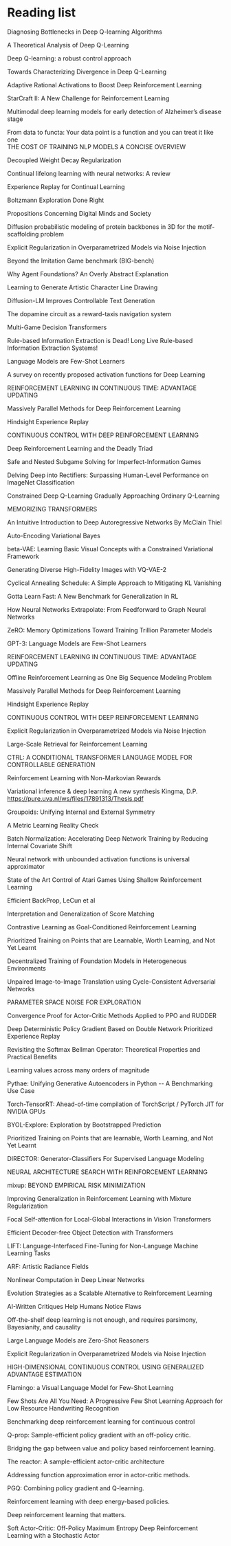 # Reading list

Diagnosing Bottlenecks in Deep Q-learning Algorithms

A Theoretical Analysis of Deep Q-Learning

Deep Q-learning: a robust control approach

Towards Characterizing Divergence in Deep Q-Learning

Adaptive Rational Activations to Boost Deep Reinforcement Learning

StarCraft II: A New Challenge for Reinforcement Learning

Multimodal deep learning models for early detection of Alzheimer’s disease stage

From data to functa: Your data point is a function and you can treat it like one          
THE COST OF TRAINING NLP MODELS A CONCISE OVERVIEW

Decoupled Weight Decay Regularization

Continual lifelong learning with neural networks: A review

Experience Replay for Continual Learning

Boltzmann Exploration Done Right

Propositions Concerning Digital Minds and Society

Diffusion probabilistic modeling of protein backbones in 3D for the motif-scaffolding problem

Explicit Regularization in Overparametrized Models via Noise Injection

Beyond the Imitation Game benchmark (BIG-bench)

Why Agent Foundations? An Overly Abstract Explanation

Learning to Generate Artistic Character Line Drawing

Diffusion-LM Improves Controllable Text Generation

The dopamine circuit as a reward-taxis navigation system

Multi-Game Decision Transformers

Rule-based Information Extraction is Dead!
Long Live Rule-based Information Extraction Systems!

Language Models are Few-Shot Learners

A survey on recently proposed activation functions for Deep Learning

REINFORCEMENT LEARNING IN CONTINUOUS TIME:
ADVANTAGE UPDATING

Massively Parallel Methods for Deep Reinforcement Learning

Hindsight Experience Replay

CONTINUOUS CONTROL WITH DEEP REINFORCEMENT LEARNING

Deep Reinforcement Learning and the Deadly Triad

Safe and Nested Subgame Solving for Imperfect-Information Games

Delving Deep into Rectifiers:
Surpassing Human-Level Performance on ImageNet Classification

Constrained Deep Q-Learning Gradually Approaching Ordinary Q-Learning

MEMORIZING TRANSFORMERS

An Intuitive Introduction to Deep Autoregressive Networks By McClain Thiel

Auto-Encoding Variational Bayes

beta-VAE: Learning Basic Visual Concepts with a Constrained Variational Framework

Generating Diverse High-Fidelity Images with VQ-VAE-2

Cyclical Annealing Schedule: A Simple Approach to Mitigating KL Vanishing

Gotta Learn Fast: A New Benchmark for Generalization in RL

How Neural Networks Extrapolate: From Feedforward to Graph Neural Networks

ZeRO: Memory Optimizations Toward Training Trillion Parameter Models

GPT-3: Language Models are Few-Shot Learners

REINFORCEMENT LEARNING IN CONTINUOUS TIME: ADVANTAGE UPDATING

Offline Reinforcement Learning as One Big Sequence Modeling Problem

Massively Parallel Methods for Deep Reinforcement Learning

Hindsight Experience Replay

CONTINUOUS CONTROL WITH DEEP REINFORCEMENT LEARNING

Explicit Regularization in Overparametrized Models via Noise Injection

Large-Scale Retrieval for Reinforcement Learning

CTRL: A CONDITIONAL TRANSFORMER LANGUAGE MODEL FOR CONTROLLABLE GENERATION

Reinforcement Learning with Non-Markovian Rewards

Variational inference & deep learning A new synthesis Kingma, D.P.
https://pure.uva.nl/ws/files/17891313/Thesis.pdf

Groupoids: Unifying Internal and External Symmetry

A Metric Learning Reality Check

Batch Normalization: Accelerating Deep Network Training by Reducing Internal Covariate Shift

Neural network with unbounded activation functions is universal approximator

State of the Art Control of Atari Games Using Shallow Reinforcement Learning

Efficient BackProp, LeCun et al

Interpretation and Generalization of Score Matching

Contrastive Learning as Goal-Conditioned Reinforcement Learning

Prioritized Training on Points that are Learnable, Worth Learning, and Not Yet Learnt

Decentralized Training of Foundation Models in Heterogeneous Environments

Unpaired Image-to-Image Translation using Cycle-Consistent Adversarial Networks

PARAMETER SPACE NOISE FOR EXPLORATION

Convergence Proof for Actor-Critic Methods Applied to PPO and RUDDER

Deep Deterministic Policy Gradient Based on Double Network Prioritized Experience Replay

Revisiting the Softmax Bellman Operator: Theoretical Properties and Practical Benefits

Learning values across many orders of magnitude

Pythae: Unifying Generative Autoencoders in Python -- A Benchmarking Use Case

Torch-TensorRT: Ahead-of-time compilation of TorchScript / PyTorch JIT for NVIDIA GPUs

BYOL-Explore: Exploration by Bootstrapped Prediction

Prioritized Training on Points that are learnable, Worth Learning, and Not Yet Learnt

DIRECTOR: Generator-Classifiers For Supervised Language Modeling

NEURAL ARCHITECTURE SEARCH WITH REINFORCEMENT LEARNING

mixup: BEYOND EMPIRICAL RISK MINIMIZATION

Improving Generalization in Reinforcement Learning with Mixture Regularization

Focal Self-attention for Local-Global Interactions in Vision Transformers

Efficient Decoder-free Object Detection with Transformers

LIFT: Language-Interfaced Fine-Tuning for Non-Language Machine Learning Tasks

ARF: Artistic Radiance Fields

Nonlinear Computation in Deep Linear Networks

Evolution Strategies as a Scalable Alternative to Reinforcement Learning

AI-Written Critiques Help Humans Notice Flaws

Off-the-shelf deep learning is not enough, and requires parsimony, Bayesianity, and causality

Large Language Models are Zero-Shot Reasoners

Explicit Regularization in Overparametrized Models via Noise Injection

HIGH-DIMENSIONAL CONTINUOUS CONTROL USING GENERALIZED ADVANTAGE ESTIMATION

Flamingo: a Visual Language Model for Few-Shot Learning

Few Shots Are All You Need: A Progressive Few Shot Learning Approach for Low Resource Handwriting Recognition

Benchmarking deep reinforcement learning for continuous control

Q-prop: Sample-efficient policy gradient with an off-policy critic.

Bridging the gap between value and policy based reinforcement learning.

The reactor: A sample-efficient actor-critic architecture

Addressing function approximation error in actor-critic methods.

PGQ: Combining policy gradient and Q-learning.

Reinforcement learning with deep energy-based policies.

Deep reinforcement learning that matters.

Soft Actor-Critic: Off-Policy Maximum Entropy Deep Reinforcement Learning with a Stochastic Actor


